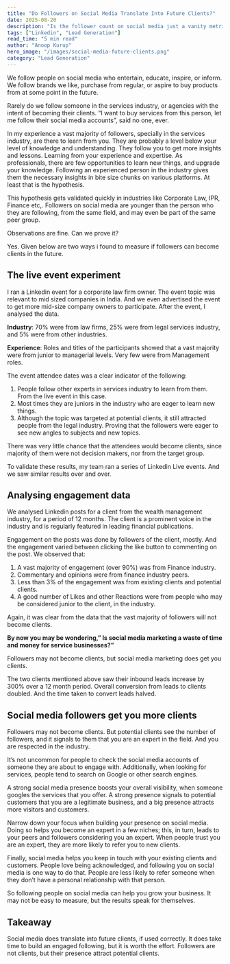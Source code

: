 ```yaml
---
title: "Do Followers on Social Media Translate Into Future Clients?"
date: 2025-08-20
description: "Is the follower count on social media just a vanity metric or do they convert to clients? Answering with question with some experiments I conducted on Linkedin."
tags: ["Linkedin", "Lead Generation"]
read_time: "5 min read"
author: "Anoop Kurup"
hero_image: "/images/social-media-future-clients.png"
category: "Lead Generation"
---
```


We follow people on social media who entertain, educate, inspire, or inform. We follow brands we like, purchase from regular, or aspire to buy products from at some point in the future. 

Rarely do we follow someone in the services industry, or agencies with the intent of becoming their clients. “I want to buy services from this person, let me follow their social media accounts”, said no one, ever.

In my experience a vast majority of followers, specially in the services industry, are there to learn from you. They are probably a level below your level of knowledge and understanding. They follow you to get more insights and lessons. Learning from your experience and expertise. As professionals, there are few opportunities to learn new things, and upgrade your knowledge. Following an experienced person in the industry gives them the necessary insights in bite size chunks on various platforms. At least that is the hypothesis.

This hypothesis gets validated quickly in industries like Corporate Law, IPR, Finance etc,. Followers on social media are younger than the person who they are following, from the same field, and may even be part of the same peer group.

Observations are fine. Can we prove it?

Yes. Given below are two ways i found to measure if followers can become clients in the future.

## The live event experiment

I ran a Linkedin event for a corporate law firm owner. The event topic was relevant to mid sized companies in India. And we even advertised the event to get more mid-size company owners to participate. 
After the event, I analysed the data.

**Industry**: 70% were from law firms, 25% were from legal services industry, and 5% were from other industries.

**Experience**: Roles and titles of the participants showed that a vast majority were from junior to managerial levels. Very few were from Management roles.

The event attendee dates was a clear indicator of the following:
1. People follow other experts in services industry to learn from them. From the live event in this case.
2. Most times they are juniors in the industry who are eager to learn new things.
3. Although the topic was targeted at potential clients, it still attracted people from the legal industry. Proving that the followers were eager to see new angles to subjects and new topics.

There was very little chance that the attendees would become clients, since majority of them were not decision makers, nor from the target group.

To validate these results, my team ran a series of Linkedin Live events. And we saw similar results over and over.

## Analysing engagement data

We analysed Linkedin posts for a client from the wealth management industry, for a period of 12 months. The client is a prominent voice in the industry and is regularly featured in leading financial publications. 

Engagement on the posts was done by followers of the client, mostly. And the engagement varied between clicking the like button to commenting on the post. We observed that:

1. A vast majority of engagement (over 90%) was from Finance industry.
2. Commentary and opinions were from finance industry peers.
3. Less than 3% of the engagement was from existing clients and potential clients.
4. A good number of Likes and other Reactions were from people who may be considered junior to the client, in the industry.

Again, it was clear from the data that the vast majority of followers will not become clients.

**By now you may be wondering,” Is social media marketing a waste of time and money for service businesses?”**

Followers may not become clients, but social media marketing does get you clients.

The two clients mentioned above saw their inbound leads increase by 300% over a 12 month period. Overall conversion from leads to clients doubled. And the time taken to convert leads halved.

## Social media followers get you more clients

Followers may not become clients. But potential clients see the number of followers, and it signals to them that you are an expert in the field. And you are respected in the industry.

It’s not uncommon for people to check the social media accounts of someone they are about to engage with. Additionally, when looking for services, people tend to search on Google or other search engines.

A strong social media presence boosts your overall visibility, when someone googles the services that you offer. A strong presence signals to potential customers that you are a legitimate business, and a big presence attracts more visitors and customers.

Narrow down your focus when building your presence on social media. Doing so helps you become an expert in a few niches; this, in turn, leads to your peers and followers considering you an expert. When people trust you are an expert, they are more likely to refer you to new clients.

Finally, social media helps you keep in touch with your existing clients and customers. People love being acknowledged, and following you on social media is one way to do that. People are less likely to refer someone when they don’t have a personal relationship with that person.

So following people on social media can help you grow your business. It may not be easy to measure, but the results speak for themselves.

## Takeaway
Social media does translate into future clients, if used correctly. It does take time to build an engaged following, but it is worth the effort. Followers are not clients, but their presence attract potential clients.